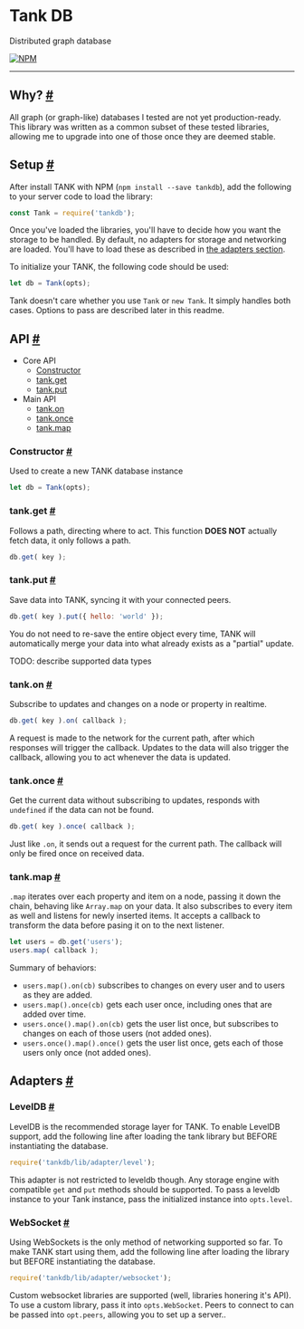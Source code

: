 # Tank DB

Distributed graph database

[![NPM](https://nodei.co/npm/tankdb.png)](https://nodei.co/npm/tankdb/)

---

## Why? <a id="why" href="#why">#</a>

All graph (or graph-like) databases I tested are not yet production-ready. This library was written as a common subset
of these tested libraries, allowing me to upgrade into one of those once they are deemed stable.

## Setup <a id="setup" href="#setup">#</a>

After install TANK with NPM (`npm install --save tankdb`), add the following to your server code to load the library:

```js
const Tank = require('tankdb');
```

Once you've loaded the libraries, you'll have to decide how you want the storage to be handled.
By default, no adapters for storage and networking are loaded. You'll have to load these as described in [the adapters section](#adapters).

To initialize your TANK, the following code should be used:

```js
let db = Tank(opts);
```

Tank doesn't care whether you use `Tank` or `new Tank`. It simply handles both cases. Options to pass are described later in this readme.

## API <a id="api" href="#api">#</a>

- Core API
  - [Constructor](#api.constructor)
  - [tank.get](#api.tank.get)
  - [tank.put](#api.tank.put)
- Main API
  - [tank.on](#api.tank.on)
  - [tank.once](#api.tank.once)
  - [tank.map](#api.tank.map)

### Constructor <a id="api.constructor" href="#api.constructor">#</a>

Used to create a new TANK database instance

```js
let db = Tank(opts);
```

### tank.get <a id="api.tank.get" href="#api.tank.get">#</a>

Follows a path, directing where to act. This function **DOES NOT** actually fetch data, it only follows a path.

```js
db.get( key );
```

### tank.put <a id="api.tank.put" href="#api.tank.put">#</a>

Save data into TANK, syncing it with your connected peers.

```js
db.get( key ).put({ hello: 'world' });
```

You do not need to re-save the entire object every time, TANK will automatically merge your data into what already exists
as a "partial" update.

TODO: describe supported data types

### tank.on <a id="api.tank.on" href="#api.tank.on">#</a>

Subscribe to updates and changes on a node or property in realtime.

```js
db.get( key ).on( callback );
```

A request is made to the network for the current path, after which responses will trigger the callback. Updates to the data
will also trigger the callback, allowing you to act whenever the data is updated.

### tank.once <a id="api.tank.once" href="#api.tank.once">#</a>

Get the current data without subscribing to updates, responds with `undefined` if the data can not be found.

```js
db.get( key ).once( callback );
```

Just like `.on`, it sends out a request for the current path. The callback will only be fired once on received data.

### tank.map <a id="api.tank.map" href="#api.tank.map">#</a>

`.map` iterates over each property and item on a node, passing it down the chain, behaving like `Array.map` on your data. It
also subscribes to every item as well and listens for newly inserted items. It accepts a callback to transform the data
before pasing it on to the next listener.

```js
let users = db.get('users');
users.map( callback );
```

Summary of behaviors:

- `users.map().on(cb)` subscribes to changes on every user and to users as they are added.
- `users.map().once(cb)` gets each user once, including ones that are added over time.
- `users.once().map().on(cb)` gets the user list once, but subscribes to changes on each of those users (not added ones).
- `users.once().map().once()` gets the user list once, gets each of those users only once (not added ones).

## Adapters <a id="adapters" href="#adapters">#</a>

### LevelDB <a id="adapters.leveldb" href="#adapters.leveldb">#</a>

LevelDB is the recommended storage layer for TANK. To enable LevelDB support, add the following line after loading the tank library but
BEFORE instantiating the database.

```js
require('tankdb/lib/adapter/level');
```

This adapter is not restricted to leveldb though. Any storage engine with compatible `get` and `put` methods should be supported.
To pass a leveldb instance to your Tank instance, pass the initialized instance into `opts.level`.

### WebSocket <a id="adapters.websocket" href="#adapters.websocket">#</a>

Using WebSockets is the only method of networking supported so far. To make TANK start using them, add the following line after loading
the library but BEFORE instantiating the database.

```js
require('tankdb/lib/adapter/websocket');
```

Custom websocket libraries are supported (well, libraries honering it's API). To use a custom library, pass it into `opts.WebSocket`.
Peers to connect to can be passed into `opt.peers`, allowing you to set up a server..
